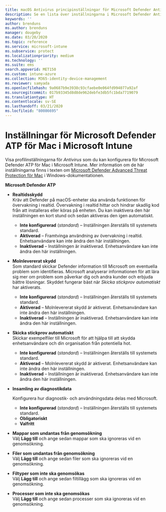 ```yaml
---
title: macOS Antivirus principinställningar för Microsoft Defender Antivirus för Intune | Microsoft Docs
description: Se en lista över inställningarna i Microsoft Defender Antivirus-profilen för macOS. Den här profilen är en del av antivirusprinciperna för slutpunktssäkerhet för macOS i Microsoft Intune.
keywords: ''
author: brenduns
ms.author: brenduns
manager: dougeby
ms.date: 03/20/2020
ms.topic: reference
ms.service: microsoft-intune
ms.subservice: protect
ms.localizationpriority: medium
ms.technology: ''
ms.suite: ems
search.appverid: MET150
ms.custom: intune-azure
ms.collection: M365-identity-device-management
ms.reviewer: samyada
ms.openlocfilehash: 9a0687b9e3938c93cfaebe0e064fd994077a92af
ms.sourcegitcommit: 017b93345d8d8de962debfe3db5fc1bda7719079
ms.translationtype: HT
ms.contentlocale: sv-SE
ms.lasthandoff: 03/21/2020
ms.locfileid: "80086695"
---
```

# <a name="settings-for-microsoft-defender-atp-for-mac-in-microsoft-intune"></a>Inställningar för Microsoft Defender ATP för Mac i Microsoft Intune

Visa profilinställningarna för *Antivirus* som du kan konfigurera för Microsoft Defender ATP för Mac i Microsoft Intune. Mer information om de här inställningarna finns i texten om [Microsoft Defender Advanced Threat Protection för Mac](https://docs.microsoft.com/windows/security/threat-protection/microsoft-defender-atp/microsoft-defender-atp-mac) i Windows-dokumentationen.

**Microsoft Defender ATP**

- **Realtidsskydd**  
  Kräv att Defender på macOS-enheter ska använda funktionen för övervakning i realtid. Övervakning i realtid hittar och hindrar skadlig kod från att installeras eller köras på enheten. Du kan inaktivera den här inställningen en kort stund och sedan aktiveras den igen automatiskt.

  - **Inte konfigurerad** (*standard*) – Inställningen återställs till systemets standard.
  - **Aktiverad** – Framtvinga användning av övervakning i realtid. Enhetsanvändare kan inte ändra den här inställningen.
  - **Inaktiverad** – Inställningen är inaktiverad. Enhetsanvändare kan inte ändra den här inställningen.

- **Molnlevererat skydd**  
  Som standard skickar Defender information till Microsoft om eventuella problem som identifieras. Microsoft analyserar informationen för att lära sig mer om problem som påverkar dig och andra kunder och erbjuda bättre lösningar. Skyddet fungerar bäst när *Skicka stickprov automatiskt* har aktiverats.

  - **Inte konfigurerad** (*standard*) – Inställningen återställs till systemets standard.
  - **Aktiverad** – Molnlevererat skydd är aktiverat. Enhetsanvändare kan inte ändra den här inställningen.
  - **Inaktiverad** – Inställningen är inaktiverad. Enhetsanvändare kan inte ändra den här inställningen.

- **Skicka stickprov automatiskt**  
  Skickar exempelfiler till Microsoft för att hjälpa till att skydda enhetsanvändare och din organisation från potentiella hot.

  - **Inte konfigurerad** (*standard*) – Inställningen återställs till systemets standard.
  - **Aktiverad** – Molnlevererat skydd är aktiverat.  Enhetsanvändare kan inte ändra den här inställningen.
  - **Inaktiverad** – Inställningen är inaktiverad. Enhetsanvändare kan inte ändra den här inställningen.

- **Insamling av diagnostikdata**

  Konfigurera hur diagnostik- och användningsdata delas med Microsoft.

  - **Inte konfigurerad** (*standard*) – Inställningen återställs till systemets standard.
  - **Obligatoriskt**
  - **Valfritt**

- **Mappar som undantas från genomsökning**  
  Välj **Lägg till** och ange sedan mappar som ska ignoreras vid en genomsökning.

- **Filer som undantas från genomsökning**  
  Välj **Lägg till** och ange sedan filer som ska ignoreras vid en genomsökning.

- **Filtyper som inte ska genomsökas**  
  Välj **Lägg till** och ange sedan filtillägg som ska ignoreras vid en genomsökning.

- **Processer som inte ska genomsökas**  
  Välj **Lägg till** och ange sedan processer som ska ignoreras vid en genomsökning.
